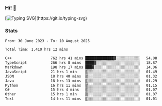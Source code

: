### Hi!  👋

[![Typing SVG](https://readme-typing-svg.herokuapp.com?font=Fira+Code&pause=1000&width=435&lines=Hello!+I'm+Texiwustion.)](https://git.io/typing-svg)

### Stats

<!--START_SECTION:waka-->

```txt
From: 30 June 2023 - To: 10 August 2025

Total Time: 1,410 hrs 12 mins

C++                  762 hrs 41 mins █████████████▓░░░░░░░░░░░   54.08 %
TypeScript           266 hrs 8 mins  ████▓░░░░░░░░░░░░░░░░░░░░   18.87 %
Markdown             198 hrs 17 mins ███▓░░░░░░░░░░░░░░░░░░░░░   14.06 %
JavaScript           21 hrs 1 min    ▒░░░░░░░░░░░░░░░░░░░░░░░░   01.49 %
JSON                 18 hrs 40 mins  ▒░░░░░░░░░░░░░░░░░░░░░░░░   01.32 %
Java                 18 hrs 13 mins  ▒░░░░░░░░░░░░░░░░░░░░░░░░   01.29 %
Python               16 hrs 11 mins  ▒░░░░░░░░░░░░░░░░░░░░░░░░   01.15 %
C#                   15 hrs 4 mins   ▒░░░░░░░░░░░░░░░░░░░░░░░░   01.07 %
Other                15 hrs 1 min    ▒░░░░░░░░░░░░░░░░░░░░░░░░   01.07 %
Text                 14 hrs 11 mins  ▒░░░░░░░░░░░░░░░░░░░░░░░░   01.01 %
```

<!--END_SECTION:waka-->
